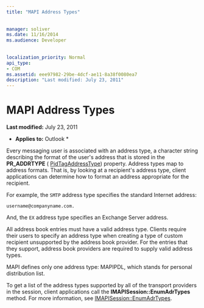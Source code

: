 ```yaml
---
title: "MAPI Address Types"
 
 
manager: soliver
ms.date: 11/16/2014
ms.audience: Developer
 
 
localization_priority: Normal
api_type:
- COM
ms.assetid: eee97982-29be-4dcf-ae11-8a38f0080ea7
description: "Last modified: July 23, 2011"
---
```


# MAPI Address Types

 **Last modified:** July 23, 2011 
  
 * **Applies to:** Outlook * 
  
Every messaging user is associated with an address type, a character string describing the format of the user's address that is stored in the **PR_ADDRTYPE** ( [PidTagAddressType](pidtagaddresstype-canonical-property.md)) property. Address types map to address formats. That is, by looking at a recipient's address type, client applications can determine how to format an address appropriate for the recipient. 
  
For example, the  `SMTP` address type specifies the standard Internet address: 
  
 `username@companyname.com.`
  
And, the  `EX` address type specifies an Exchange Server address. 
  
All address book entries must have a valid address type. Clients require their users to specify an address type when creating a type of custom recipient unsupported by the address book provider. For the entries that they support, address book providers are required to supply valid address types. 
  
MAPI defines only one address type: MAPIPDL, which stands for personal distribution list.
  
To get a list of the address types supported by all of the transport providers in the session, client applications call the **IMAPISession::EnumAdrTypes** method. For more information, see [IMAPISession::EnumAdrTypes](imapisession-enumadrtypes.md).
  

